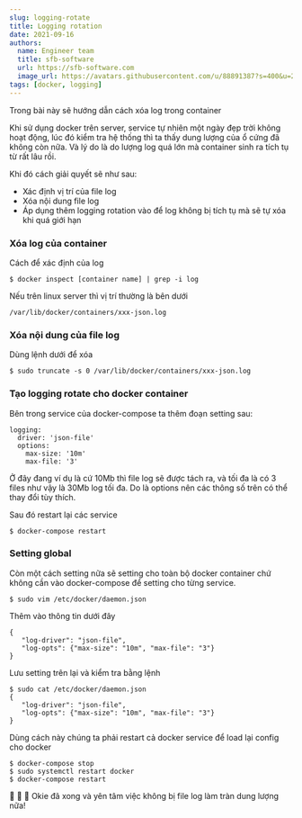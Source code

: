 ```yaml
---
slug: logging-rotate
title: Logging rotation
date: 2021-09-16
authors:
  name: Engineer team
  title: sfb-software
  url: https://sfb-software.com
  image_url: https://avatars.githubusercontent.com/u/88891387?s=400&u=2b7e389a1744f8302586abf4eb739d02fee631f0&v=4
tags: [docker, logging]
---
```

Trong bài này sẽ hướng dẫn cách xóa log trong container

Khi sử dụng docker trên server, service tự nhiên một ngày đẹp trời không hoạt động,
lúc đó kiểm tra hệ thống thì ta thấy dung lượng của ổ cứng đã không còn nữa.
Và lý do là do lượng log quá lớn mà container sinh ra tích tụ từ rất lâu rồi.

Khi đó cách giải quyết sẽ như sau:
- Xác định vị trí của file log
- Xóa nội dung file log
- Áp dụng thêm logging rotation vào để log không bị tích tụ mà sẽ tự xóa khi quá giới hạn

### Xóa log của container
Cách để xác định của log
```
$ docker inspect [container name] | grep -i log
```

Nếu trên linux server thì vị trí thường là bên dưới 
```
/var/lib/docker/containers/xxx-json.log
```

### Xóa nội dung của file log
Dùng lệnh dưới để xóa
```
$ sudo truncate -s 0 /var/lib/docker/containers/xxx-json.log
```

### Tạo logging rotate cho docker container
Bên trong service của docker-compose ta thêm đoạn setting sau:
```
logging:
  driver: 'json-file'
  options:
    max-size: '10m'
    max-file: '3'
 ```
 
 Ở đây đang ví dụ là cứ 10Mb thì file log sẽ được tách ra, và tối đa là có 3 files như vậy là 30Mb log tối đa.
 Do là options nên các thông số trên có thể thay đổi tùy thích.

Sau đó restart lại các service
 ```
 $ docker-compose restart
 ```
 
 ### Setting global
 Còn một cách setting nữa sẽ setting cho toàn bộ docker container chứ không cần vào docker-compose để setting cho từng service.
 ```
 $ sudo vim /etc/docker/daemon.json
 ```
 
 Thêm vào thông tin dưới đây
 ```
 {
    "log-driver": "json-file",
    "log-opts": {"max-size": "10m", "max-file": "3"}
 }
 ```
 
 Lưu setting trên lại và kiểm tra bằng lệnh
 ```
 $ sudo cat /etc/docker/daemon.json
 {
    "log-driver": "json-file",
    "log-opts": {"max-size": "10m", "max-file": "3"}
 }
 ```
 
 Dùng cách này chúng ta phải restart cả docker service để load lại config cho docker
 ```
 $ docker-compose stop
 $ sudo systemctl restart docker
 $ docker-compose restart
 ```
 
🍺 🍺 🍺 Okie đã xong và yên tâm việc không bị file log làm tràn dung lượng nữa!
